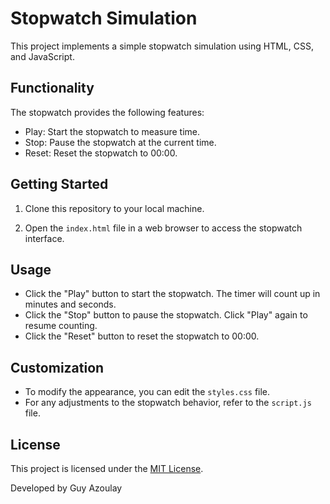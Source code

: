 # Stopwatch Simulation

This project implements a simple stopwatch simulation using HTML, CSS, and JavaScript.

## Functionality

The stopwatch provides the following features:

- Play: Start the stopwatch to measure time.
- Stop: Pause the stopwatch at the current time.
- Reset: Reset the stopwatch to 00:00.

## Getting Started

1. Clone this repository to your local machine.

2. Open the `index.html` file in a web browser to access the stopwatch interface.

## Usage

- Click the "Play" button to start the stopwatch. The timer will count up in minutes and seconds.
- Click the "Stop" button to pause the stopwatch. Click "Play" again to resume counting.
- Click the "Reset" button to reset the stopwatch to 00:00.

## Customization

- To modify the appearance, you can edit the `styles.css` file.
- For any adjustments to the stopwatch behavior, refer to the `script.js` file.

## License

This project is licensed under the [MIT License](LICENSE).

Developed by Guy Azoulay

